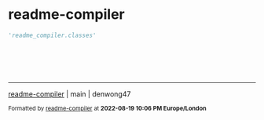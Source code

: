 # readme-compiler


```python
'readme_compiler.classes'
```

ㅤ\
ㅤ\
ㅤ

-----------
[readme-compiler](https://www.github.com/denwong47/readme-compiler) | main | denwong47

<sub>Formatted by [readme-compiler](https://www.github.com/denwong47/readme-compiler) at <strong>2022-08-19 10:06 PM Europe/London</strong></sub>